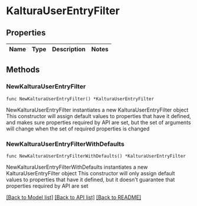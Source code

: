 # KalturaUserEntryFilter

## Properties

Name | Type | Description | Notes
------------ | ------------- | ------------- | -------------

## Methods

### NewKalturaUserEntryFilter

`func NewKalturaUserEntryFilter() *KalturaUserEntryFilter`

NewKalturaUserEntryFilter instantiates a new KalturaUserEntryFilter object
This constructor will assign default values to properties that have it defined,
and makes sure properties required by API are set, but the set of arguments
will change when the set of required properties is changed

### NewKalturaUserEntryFilterWithDefaults

`func NewKalturaUserEntryFilterWithDefaults() *KalturaUserEntryFilter`

NewKalturaUserEntryFilterWithDefaults instantiates a new KalturaUserEntryFilter object
This constructor will only assign default values to properties that have it defined,
but it doesn't guarantee that properties required by API are set


[[Back to Model list]](../README.md#documentation-for-models) [[Back to API list]](../README.md#documentation-for-api-endpoints) [[Back to README]](../README.md)


